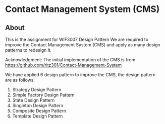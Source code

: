 # Contact Management System (CMS)

## About
This is the assignment for WIF3007 Design Pattern
We are required to improve the Contact Management System (CMS) and apply as many design patterns to redesign it.

Acknowledgment: The initial implementation of the CMS is from https://github.com/ritz301/Contact-Management-System

We have applied 6 design pattern to improve the CMS, the design pattern are as follows:
1. Strategy Design Pattern
2. Simple Factory Design Pattern
3. State Design Pattern
4. Singleton Design Pattern
5. Composite Design Pattern
6. Template Design Pattern
